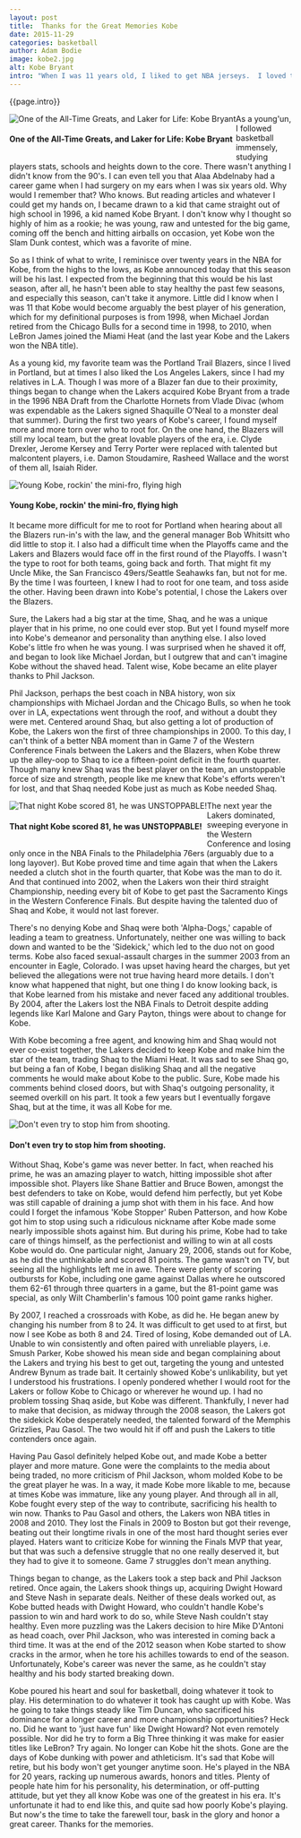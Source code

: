 ```yaml
---
layout: post
title:  Thanks for the Great Memories Kobe
date: 2015-11-29 
categories: basketball
author: Adam Bodie
image: kobe2.jpg
alt: Kobe Bryant
intro: "When I was 11 years old, I liked to get NBA jerseys.  I loved the sport and thought it was cool to wear them.  Some of them I bought for the design, like Grant Hill's Detroit Pistons jersey with the horse logo (what would you expect, I was young and loved the animal logos, even the Toronto Raptors Dinosaur logo which, like Detroit's logo then looked hideous by today's standards).  Others were for my local team that I liked growing up, the Portland Trail Blazers, that of the great Arvydas Sabonis.  I even got a throwback jersey of Dr. J from the Philadelphia 76ers.  But there's one jersey which I still have to this day as a collector item, a rookie jersey of Kobe Bryant."
---
```


<div class="article">
<p>{{page.intro}}</p>

<div class="blog-pic" style="float: left">
	<img src="/img/kobe2.jpg" data-toggle="tooltip" title="One of the All-Time Greats, and Laker for Life: Kobe Bryant" class="image block img-responsive">
	<h4>One of the All-Time Greats, and Laker for Life: Kobe Bryant</h4>
</div>



<p>As a young'un, I followed basketball immensely, studying players stats, schools and heights down to the core.  There wasn't anything I didn't know from the 90's.  I can even tell you that Alaa Abdelnaby had a career game when I had surgery on my ears when I was six years old.  Why would I remember that?  Who knows.  But reading articles and whatever I could get my hands on, I became drawn to a kid that came straight out of high school in 1996, a kid named Kobe Bryant.  I don't know why I thought so highly of him as a rookie; he was young, raw and untested for the big game, coming off the bench and hitting airballs on occasion, yet Kobe won the Slam Dunk contest, which was a favorite of mine.</p>

<p>So as I think of what to write, I reminisce over twenty years in the NBA for Kobe, from the highs to the lows, as Kobe announced today that this season will be his last.  I expected from the beginning that this would be his last season, after all, he hasn't been able to stay healthy the past few seasons, and especially this season, can't take it anymore.  Little did I know when I was 11 that Kobe would become arguably the best player of his generation, which for my definitional purposes is from 1998, when Michael Jordan retired from the Chicago Bulls for a second time in 1998, to 2010, when LeBron James joined the Miami Heat (and the last year Kobe and the Lakers won the NBA title).</p>

<p>As a young kid, my favorite team was the Portland Trail Blazers, since I lived in Portland, but at times I also liked the Los Angeles Lakers, since I had my relatives in L.A.  Though I was more of a Blazer fan due to their proximity, things began to change when the Lakers acquired Kobe Bryant from a trade in the 1996 NBA Draft from the Charlotte Hornets from Vlade Divac (whom was expendable as the Lakers signed Shaquille O'Neal to a monster deal that summer).  During the first two years of Kobe's career, I found myself more and more torn over who to root for.  On the one hand, the Blazers will still my local team, but the great lovable players of the era, i.e. Clyde Drexler, Jerome Kersey and Terry Porter were replaced with talented but malcontent players, i.e. Damon Stoudamire, Rasheed Wallace and the worst of them all, Isaiah Rider.</p>

<div class="blog-pic">
<img src="/img/kobe3.jpg" data-toggle="tooltip" title="Young Kobe, rockin' the mini-fro, flying high" class="image block img-responsive">
	<h4>Young Kobe, rockin' the mini-fro, flying high</h4>
</div>



<p>It became more difficult for me to root for Portland when hearing about all the Blazers run-in's with the law, and the general manager Bob Whitsitt who did little to stop it.  I also had a difficult time when the Playoffs came and the Lakers and Blazers would face off in the first round of the Playoffs.  I wasn't the type to root for both teams, going back and forth.  That might fit my Uncle Mike, the San Francisco 49ers/Seattle Seahawks fan, but not for me.  By the time I was fourteen, I knew I had to root for one team, and toss aside the other.  Having been drawn into Kobe's potential, I chose the Lakers over the Blazers.</p>

<p>Sure, the Lakers had a big star at the time, Shaq, and he was a unique player that in his prime, no one could ever stop.  But yet I found myself more into Kobe's demeanor and personality than anything else.  I also loved Kobe's little fro when he was young.  I was surprised when he shaved it off, and began to look like Michael Jordan, but I outgrew that and can't imagine Kobe without the shaved head.  Talent wise, Kobe became an elite player thanks to Phil Jackson.</p>

<p>Phil Jackson, perhaps the best coach in NBA history, won six championships with Michael Jordan and the Chicago Bulls, so when he took over in LA, expectations went through the roof, and without a doubt they were met.  Centered around Shaq, but also getting a lot of production of Kobe, the Lakers won the first of three championships in 2000.  To this day, I can't think of a better NBA moment than in Game 7 of the Western Conference Finals between the Lakers and the Blazers, when Kobe threw up the alley-oop to Shaq to ice a fifteen-point deficit in the fourth quarter.  Though many knew Shaq was the best player on the team, an unstoppable force of size and strength, people like me knew that Kobe's efforts weren't for lost, and that Shaq needed Kobe just as much as Kobe needed Shaq.</p>


<div class="blog-pic" style="float: left">
<img src="/img/kobe5.jpg" data-toggle="tooltip" title="That night Kobe scored 81, he was UNSTOPPABLE!" class="image block img-responsive">
	<h4>That night Kobe scored 81, he was UNSTOPPABLE!</h4>
</div>



<p>The next year the Lakers dominated, sweeping everyone in the Western Conference and losing only once in the NBA Finals to the Philadelphia 76ers (arguably due to a long layover).  But Kobe proved time and time again that when the Lakers needed a clutch shot in the fourth quarter, that Kobe was the man to do it.  And that continued into 2002, when the Lakers won their third straight Championship, needing every bit of Kobe to get past the Sacramento Kings in the Western Conference Finals.  But despite having the talented duo of Shaq and Kobe, it would not last forever.</p>

<p>There's no denying Kobe and Shaq were both 'Alpha-Dogs,' capable of leading a team to greatness.  Unfortunately, neither one was willing to back down and wanted to be the 'Sidekick,' which led to the duo not on good terms.  Kobe also faced sexual-assault charges in the summer 2003 from an encounter in Eagle, Colorado.  I was upset having heard the charges, but yet believed the allegations were not true having heard more details.  I don't know what happened that night, but one thing I do know looking back, is that Kobe learned from his mistake and never faced any additional troubles.  By 2004, after the Lakers lost the NBA Finals to Detroit despite adding legends like Karl Malone and Gary Payton, things were about to change for Kobe.</p>

<p>With Kobe becoming a free agent, and knowing him and Shaq would not ever co-exist together, the Lakers decided to keep Kobe and make him the star of the team, trading Shaq to the Miami Heat.  It was sad to see Shaq go, but being a fan of Kobe, I began disliking Shaq and all the negative comments he would make about Kobe to the public.  Sure, Kobe made his comments behind closed doors, but with Shaq's outgoing personality, it seemed overkill on his part.  It took a few years but I eventually forgave Shaq, but at the time, it was all Kobe for me.</p>

<div class="blog-pic">
<img src="/img/kobe4.jpg" data-toggle="tooltip" title="Don't even try to stop him from shooting." class="image block img-responsive">
	<h4>Don't even try to stop him from shooting.</h4>
</div>



<p>Without Shaq, Kobe's game was never better.  In fact, when reached his prime, he was an amazing player to watch, hitting impossible shot after impossible shot.  Players like Shane Battier and Bruce Bowen, amongst the best defenders to take on Kobe, would defend him perfectly, but yet Kobe was still capable of draining a jump shot with them in his face.  And how could I forget the infamous 'Kobe Stopper' Ruben Patterson, and how Kobe got him to stop using such a ridiculous nickname after Kobe made some nearly impossible shots against him.  But during his prime, Kobe had to take care of things himself, as the perfectionist and willing to win at all costs Kobe would do.  One particular night, January 29, 2006, stands out for Kobe, as he did the unthinkable and scored 81 points.  The game wasn't on TV, but seeing all the highlights left me in awe.  There were plenty of scoring outbursts for Kobe, including one game against Dallas where he outscored them 62-61 through three quarters in a game, but the 81-point game was special, as only Wilt Chamberlin's famous 100 point game ranks higher.</p>

<p>By 2007, I reached a crossroads with Kobe, as did he.  He began anew by changing his number from 8 to 24.  It was difficult to get used to at first, but now I see Kobe as both 8 and 24. Tired of losing, Kobe demanded out of LA.  Unable to win consistently and often paired with unreliable players, i.e. Smush Parker, Kobe showed his mean side and began complaining about the Lakers and trying his best to get out, targeting the young and untested Andrew Bynum as trade bait.  It certainly showed Kobe's unlikability, but yet I understood his frustrations.  I openly pondered whether I would root for the Lakers or follow Kobe to Chicago or wherever he wound up.  I had no problem tossing Shaq aside, but Kobe was different.  Thankfully, I never had to make that decision, as midway through the 2008 season, the Lakers got the sidekick Kobe desperately needed, the talented forward of the Memphis Grizzlies, Pau Gasol.  The two would hit if off and push the Lakers to title contenders once again.</p>

<p>Having Pau Gasol definitely helped Kobe out, and made Kobe a better player and more mature.  Gone were the complaints to the media about being traded, no more criticism of Phil Jackson, whom molded Kobe to be the great player he was.  In a way, it made Kobe more likable to me, because at times Kobe was immature, like any young player.  And through all in all, Kobe fought every step of the way to contribute, sacrificing his health to win now.  Thanks to Pau Gasol and others, the Lakers won NBA titles in 2008 and 2010.  They lost the Finals in 2009 to Boston but got their revenge, beating out their longtime rivals in one of the most hard thought series ever played.  Haters want to criticize Kobe for winning the Finals MVP that year, but that was such a defensive struggle that no one really deserved it, but they had to give it to someone.  Game 7 struggles don't mean anything.</p>

<p>Things began to change, as the Lakers took a step back and Phil Jackson retired.  Once again, the Lakers shook things up, acquiring Dwight Howard and Steve Nash in separate deals.  Neither of these deals worked out, as Kobe butted heads with Dwight Howard, who couldn't handle Kobe's passion to win and hard work to do so, while Steve Nash couldn't stay healthy.  Even more puzzling was the Lakers decision to hire Mike D'Antoni as head coach, over Phil Jackson, who was interested in coming back a third time.  It was at the end of the 2012 season when Kobe started to show cracks in the armor, when he tore his achilles towards to end of the season.  Unfortunately, Kobe's career was never the same, as he couldn't stay healthy and his body started breaking down.</p>

<p>Kobe poured his heart and soul for basketball, doing whatever it took to play.  His determination to do whatever it took has caught up with Kobe.  Was he going to take things steady like Tim Duncan, who sacrificed his dominance for a longer career and more championship opportunities?  Heck no.  Did he want to 'just have fun' like Dwight Howard?  Not even remotely possible.  Nor did he try to form a Big Three thinking it was make for easier titles like LeBron?  Try again.  No longer can Kobe hit the shots.  Gone are the days of Kobe dunking with power and athleticism.  It's sad that Kobe will retire, but his body won't get younger anytime soon.  He's played in the NBA for 20 years, racking up numerous awards, honors and titles.  Plenty of people hate him for his personality, his determination, or off-putting attitude, but yet they all know Kobe was one of the greatest in his era.  It's unfortunate it had to end like this, and quite sad how poorly Kobe's playing.  But now's the time to take the farewell tour, bask in the glory and honor a great career.  Thanks for the memories.</p>

</div>